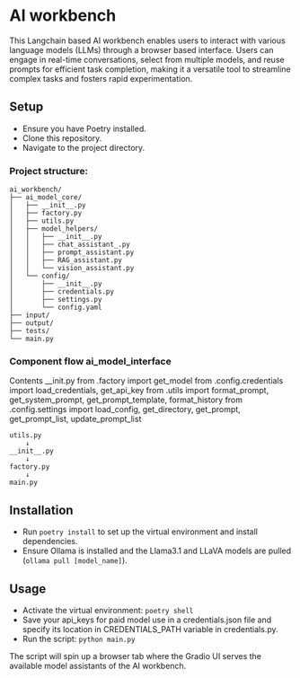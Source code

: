 # AI workbench 

This Langchain based AI workbench enables users to interact with various language models (LLMs) through a browser based interface. Users can engage in real-time conversations, select from multiple models, and reuse prompts for efficient task completion, making it a versatile tool to streamline complex tasks and fosters rapid experimentation.

## Setup

- Ensure you have Poetry installed.
- Clone this repository.
- Navigate to the project directory.

### Project structure:
```
ai_workbench/
├── ai_model_core/
│   ├── __init__.py
│   ├── factory.py
│   ├── utils.py
│   ├── model_helpers/
│   │   ├── __init__.py
│   │   ├── chat_assistant_.py
│   │   ├── prompt_assistant.py
│   │   ├── RAG_assistant.py
│   │   └── vision_assistant.py
│   └── config/
│       ├── __init__.py
│       ├── credentials.py
│       ├── settings.py
│       └── config.yaml
├── input/
├── output/
├── tests/
└── main.py
```
### Component flow ai_model_interface
Contents __init.py
from .factory import get_model
from .config.credentials import load_credentials, get_api_key
from .utils import format_prompt, get_system_prompt, get_prompt_template, format_history
from .config.settings import load_config, get_directory, get_prompt, get_prompt_list, update_prompt_list
```
utils.py
    ↓
__init__.py
    ↓
factory.py
    ↓
main.py
```

## Installation

- Run `poetry install` to set up the virtual environment and install dependencies.
- Ensure Ollama is installed and the Llama3.1 and LLaVA models are pulled (`ollama pull [model_name]`).

## Usage

- Activate the virtual environment: `poetry shell`
- Save your api_keys for paid model use in a credentials.json file and specify its location in CREDENTIALS_PATH variable in credentials.py.
- Run the script: `python main.py`

The script will spin up a browser tab where the Gradio UI serves the available model assistants of the AI workbench.